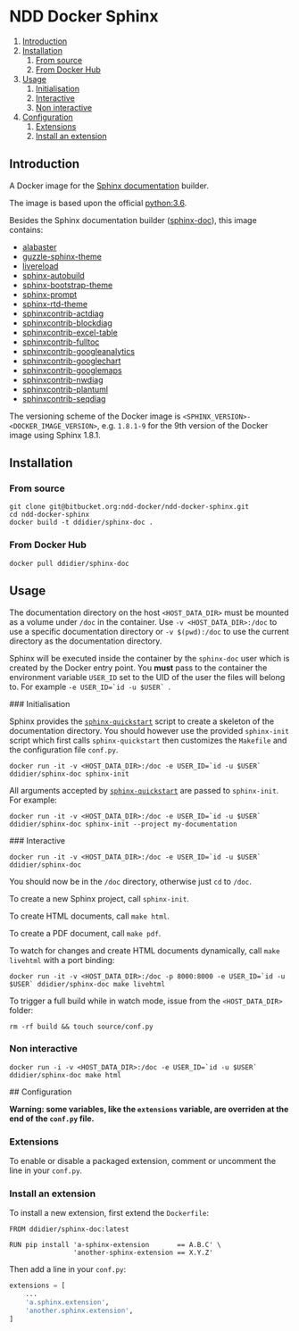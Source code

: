 # NDD Docker Sphinx

<!-- MarkdownTOC -->

1. [Introduction](#introduction)
1. [Installation](#installation)
    1. [From source](#from-source)
    1. [From Docker Hub](#from-docker-hub)
1. [Usage](#usage)
    1. [Initialisation](#initialisation)
    1. [Interactive](#interactive)
    1. [Non interactive](#non-interactive)
1. [Configuration](#configuration)
    1. [Extensions](#extensions)
    1. [Install an extension](#install-an-extension)

<!-- /MarkdownTOC -->



<a id="introduction"></a>
## Introduction

A Docker image for the [Sphinx documentation](http://sphinx-doc.org) builder.

The image is based upon the official [python:3.6](https://hub.docker.com/_/python/).

Besides the Sphinx documentation builder ([sphinx-doc](http://sphinx-doc.org)), this image contains:

- [alabaster](https://pypi.python.org/pypi/alabaster)
- [guzzle-sphinx-theme](https://pypi.python.org/pypi/guzzle_sphinx_theme)
- [livereload](https://pypi.python.org/pypi/livereload)
- [sphinx-autobuild](https://pypi.org/project/sphinx-autobuild)
- [sphinx-bootstrap-theme](https://pypi.python.org/pypi/sphinx-bootstrap-theme)
- [sphinx-prompt](https://pypi.python.org/pypi/sphinx-prompt)
- [sphinx-rtd-theme](https://pypi.python.org/pypi/sphinx_rtd_theme)
- [sphinxcontrib-actdiag](https://pypi.python.org/pypi/sphinxcontrib-actdiag)
- [sphinxcontrib-blockdiag](https://pypi.python.org/pypi/sphinxcontrib-blockdiag)
- [sphinxcontrib-excel-table](https://pypi.python.org/pypi/sphinxcontrib-excel-table)
- [sphinxcontrib-fulltoc](https://pypi.org/project/sphinxcontrib-fulltoc)
- [sphinxcontrib-googleanalytics](https://pypi.python.org/pypi/sphinxcontrib-googleanalytics)
- [sphinxcontrib-googlechart](https://pypi.python.org/pypi/sphinxcontrib-googlechart)
- [sphinxcontrib-googlemaps](https://pypi.python.org/pypi/sphinxcontrib-googlemaps)
- [sphinxcontrib-nwdiag](https://pypi.python.org/pypi/sphinxcontrib-nwdiag)
- [sphinxcontrib-plantuml](https://pypi.python.org/pypi/sphinxcontrib-plantuml)
- [sphinxcontrib-seqdiag](https://pypi.python.org/pypi/sphinxcontrib-seqdiag)

The versioning scheme of the Docker image is `<SPHINX_VERSION>-<DOCKER_IMAGE_VERSION>`, e.g. `1.8.1-9` for the 9th version of the Docker image using Sphinx 1.8.1.



<a id="installation"></a>
## Installation

<a id="from-source"></a>
### From source

```shell
git clone git@bitbucket.org:ndd-docker/ndd-docker-sphinx.git
cd ndd-docker-sphinx
docker build -t ddidier/sphinx-doc .
```

<a id="from-docker-hub"></a>
### From Docker Hub

```shell
docker pull ddidier/sphinx-doc
```



<a id="usage"></a>
## Usage

The documentation directory on the host `<HOST_DATA_DIR>` must be mounted as a volume under `/doc` in the container. Use `-v <HOST_DATA_DIR>:/doc` to use a specific documentation directory or `-v $(pwd):/doc` to use the current directory as the documentation directory.

Sphinx will be executed inside the container by the `sphinx-doc` user which is created by the Docker entry point. You **must** pass to the container the environment variable `USER_ID` set to the UID of the user the files will belong to. For example ``-e USER_ID=`id -u $USER` ``.

<a id="initialisation"></a>
### Initialisation

Sphinx provides the [`sphinx-quickstart`](http://sphinx-doc.org/invocation.html) script to create a skeleton of the documentation directory. You should however use the provided `sphinx-init` script which first calls `sphinx-quickstart` then customizes the `Makefile` and the configuration file `conf.py`.

```shell
docker run -it -v <HOST_DATA_DIR>:/doc -e USER_ID=`id -u $USER` ddidier/sphinx-doc sphinx-init
```

All arguments accepted by [`sphinx-quickstart`](http://sphinx-doc.org/invocation.html) are passed to `sphinx-init`. For example:

```shell
docker run -it -v <HOST_DATA_DIR>:/doc -e USER_ID=`id -u $USER` ddidier/sphinx-doc sphinx-init --project my-documentation
```

<a id="interactive"></a>
### Interactive

```shell
docker run -it -v <HOST_DATA_DIR>:/doc -e USER_ID=`id -u $USER` ddidier/sphinx-doc
```

You should now be in the `/doc` directory, otherwise just `cd` to `/doc`.

To create a new Sphinx project, call `sphinx-init`.

To create HTML documents, call `make html`.

To create a PDF document, call `make pdf`.

To watch for changes and create HTML documents dynamically, call `make livehtml` with a port binding:

```shell
docker run -it -v <HOST_DATA_DIR>:/doc -p 8000:8000 -e USER_ID=`id -u $USER` ddidier/sphinx-doc make livehtml
```

To trigger a full build while in watch mode, issue from the `<HOST_DATA_DIR>` folder:

```shell
rm -rf build && touch source/conf.py
```

<a id="non-interactive"></a>
### Non interactive

```shell
docker run -i -v <HOST_DATA_DIR>:/doc -e USER_ID=`id -u $USER` ddidier/sphinx-doc make html
```



<a id="configuration"></a>
## Configuration

**Warning: some variables, like the `extensions` variable, are overriden at the end of the `conf.py` file.**

<a id="extensions"></a>
### Extensions

To enable or disable a packaged extension, comment or uncomment the line in your `conf.py`.

<a id="install-an-extension"></a>
### Install an extension

To install a new extension, first extend the `Dockerfile`:

```docker
FROM ddidier/sphinx-doc:latest

RUN pip install 'a-sphinx-extension       == A.B.C' \
                'another-sphinx-extension == X.Y.Z'
```

Then add a line in your `conf.py`:

```python
extensions = [
    ...
    'a.sphinx.extension',
    'another.sphinx.extension',
]
```
